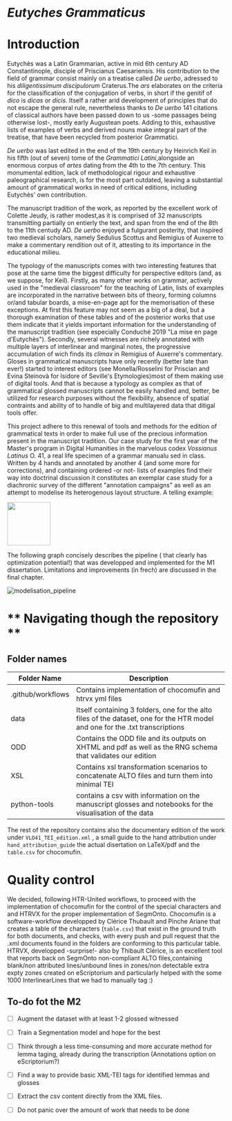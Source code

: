 # *Eutyches Grammaticus*

# **Introduction**

Eutychès was a Latin Grammarian, active in mid 6th century AD Constantinople, disciple of Priscianus Caesariensis. His contribution to the field of grammar consist mainly on a treatise called *De uerbo*, adressed to his *diligentissimum discipulorum* Craterus.The *ars* elaborates on the criteria for the classification of the conjugation of verbs, in short if the genitif of *dico* is *dicas* or *dicis*. Itself a rather arid development of principles that do not escape the general rule, nevertheless thanks to *De uerbo* 141 citations of classical authors have been passed down to us -some passages being otherwise lost-, mostly early Augustean poets. Adding to this, exhaustive lists of examples of verbs and derived nouns make integral part of the treatise, that have been recycled from posterior Grammatici.

*De uerbo* was last edited in the end of the 19th century by Heinrich Keil in his fifth (out of seven) tome of the *Grammatici Latini*,alongside an enormous corpus of *artes* dating from the 4th to the 7th century. This monumental edition, lack of methodological rigour and exhaustive paleographical research, is for the most part outdated, leaving a substantial amount of grammatical works in need of critical editions, including Eutychès' own contribution.

The manuscript tradition of the work, as reported by the excellent work of Colette Jeudy, is rather modest,as it is comprised of 32 manuscripts transmitting partially on entierly the text, and span from the end of the 8th to the 11th centudy AD. *De uerbo* enjoyed a fulgurant posterity, that inspired two medieval scholars, namely Sedulius Scottus and Remigius of Auxerre to make a commentary rendition out of it, attesting to its importance in the educational milieu. 

The typology of the manuscripts comes with two interesting features that pose at the same time the biggest difficulty for perspective editors (and, as we suppose, for Keil). Firstly, as many other works on grammar, actively used in the "medieval classroom" for the teaching of Latin, lists of examples are incorporated in the narrative between bits of theory, forming columns or/and tabular boards, a mise-en-page apt for the memorisation of these exceptions. At first this feature may not seem as a big of a deal, but a thorough examination of these tables and of the posterior works that use them indicate that it yields important information for the understanding of the manuscript tradition (see especially Conduché 2019 "La mise en page d'Eutychès"). Secondly, several witnesses are richely annotated with multiple layers of interlinear and marginal notes, the progressive accumulation of wich finds its *climax* in Remigius of Auxerre's commentary. Gloses in grammatical manuscripts have only recently (better late than ever!) started to interest editors  (see Monella/Rosselini for Priscian and Evina Steinovà for Isidore of Seville's Etymologies)most of them making use of digital tools. And that is because a typology as complex as that of grammatical glossed manuscripts cannot be easily handled and, better, be utilized for research purposes without the flexibility, absence of spatial contraints and ability of to handle of big and multilayered data that ditigal tools offer.

This project adhere to this renewal of tools and methods for the edition of grammatical texts in order to make full use of the precious information present in the manuscript tradition. Our case study for the first year of the Master's program in Digital Humanities in the marvelous codex *Vossianus Latinus* O. 41, a real life specimen of a grammar manualu sed in class. Written by 4 hands and annotated by another 4 (and some more for corrections), and containing ordered -or not- lists of examples find their way into doctrinal discussion it constitutes an exemplar case study for a diachronic survey of the different "annotation campaigns" as well as an attempt to modelise its heterogenous layout structure. A telling example: 

<img src="https://user-images.githubusercontent.com/92155767/170118764-169a3d76-01af-41a6-8ee3-392c578cce0a.jpg" width="100" height="100">


The following graph concisely describes the pipeline ( that clearly has optimization potential!) that was developped and implemented for the M1 dissertation. Limitations and improvements (in frech) are discussed in the final chapter.

![modelisation_pipeline](https://user-images.githubusercontent.com/92155767/169708060-5867a67e-90d9-4618-8ebd-f00358ad3227.png)


# ** Navigating though the repository **
## Folder names

| Folder Name | Description |
| ----------- |  ---- |
| .github/workflows | Contains implementation of chocomufin and htrvx yml files |
| data | Itself containing 3 folders, one for the alto files of the dataset, one for the HTR model and one for the .txt transcriptions |
|  ODD | Contains the ODD file and its outputs on XHTML and pdf as well as the RNG schema that validates our edition |
| XSL | Contains xsl transformation scenarios to concatenate ALTO files and turn them into minimal TEI |
| python-tools | contains a csv with information on the manuscript glosses and notebooks for the visualisation of the data |
 
The rest of the repository contains also the documentary edition of the work under ``` VLO41_TEI_edition.xml ``` , a small guide to the hand attribution under ``` hand_attribution_guide ``` the actual disertation on LaTeX/pdf and the ```table.csv``` for chocomufin.

# **Quality control**

We decided, following HTR-United workflows, to proceed with the implementation of chocomufin for the control of the special characters and and HTRVX for the proper implementation of SegmOnto. Chocomufin is a software-workflow developped by Clérice Thubault and Pinche Ariane that creates a table of the characters (```table.csv```) that exist in the ground truth for both documents, and checks, with every push and pull request that the .xml documents found in the folders are conforming to this particular table. HTRVX, developped -surprise!- also by Thibault Clérice, is an excellent tool that reports back on SegmOnto non-compliant ALTO files,containing blank/non attributed lines/unbound lines in zones/non detectable extra expty zones created on eScriptorium and particularly helped with the some 1000 InterlinearLines that we had to manually tag :)

## **To-do fot the M2** 

- [ ] Augment the dataset with at least 1-2 glossed witnessed
- [ ] Train a Segmentation model and hope for the best
- [ ] Think through a less time-consuming and more accurate method for lemma taging, already during the transcription (Annotations option on eScriptorium?)
- [ ] Find a way to provide basic XML-TEI tags for identified lemmas and glosses
- [ ] Extract the csv content directly from the XML files.
- [ ] Do not panic over the amount of work that needs to be done

